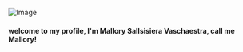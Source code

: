 ![Image](https://github.com/user-attachments/assets/c18ff032-ff40-417b-b652-8a91a1304704)

#### welcome to my profile, I'm Mallory Sallsisiera Vaschaestra, call me Mallory!
